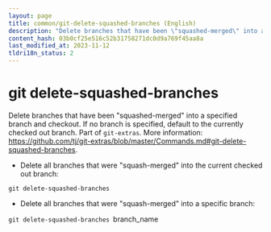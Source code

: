 ```yaml
---
layout: page
title: common/git-delete-squashed-branches (English)
description: "Delete branches that have been \"squashed-merged\" into a specified branch and checkout. If no branch is specified, default to the currently checked out branch."
content_hash: 03b0cf25e516c52b31758271dc0d9a769f45aa8a
last_modified_at: 2023-11-12
tldri18n_status: 2
---
```

# git delete-squashed-branches

Delete branches that have been "squashed-merged" into a specified branch and checkout. If no branch is specified, default to the currently checked out branch.
Part of `git-extras`.
More information: <https://github.com/tj/git-extras/blob/master/Commands.md#git-delete-squashed-branches>.

- Delete all branches that were "squash-merged" into the current checked out branch:

`git delete-squashed-branches`

- Delete all branches that were "squash-merged" into a specific branch:

`git delete-squashed-branches `<span class="tldr-var badge badge-pill bg-dark-lm bg-white-dm text-white-lm text-dark-dm font-weight-bold">branch_name</span>
